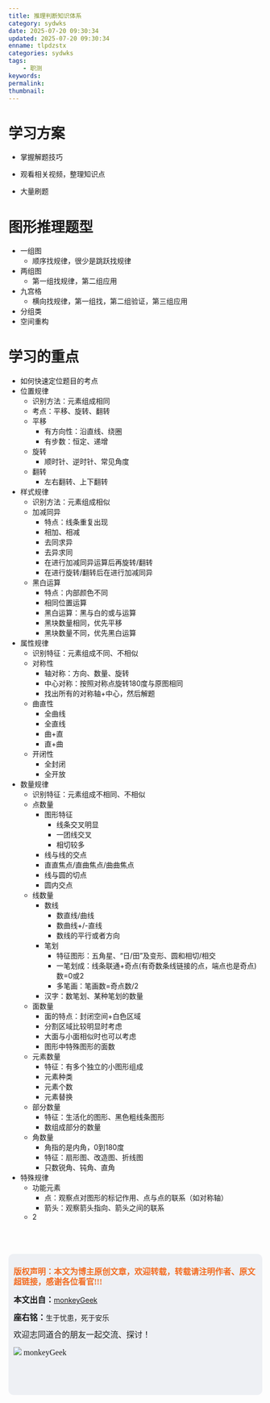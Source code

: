 ```yaml
---
title: 推理判断知识体系
category: sydwks
date: 2025-07-20 09:30:34
updated: 2025-07-20 09:30:34
enname: tlpdzstx
categories: sydwks
tags:
    - 职测
keywords:
permalink:
thumbnail:
---
```


# 学习方案

- 掌握解题技巧

- 观看相关视频，整理知识点

- 大量刷题

# 图形推理题型
- 一组图
  - 顺序找规律，很少是跳跃找规律
- 两组图
  - 第一组找规律，第二组应用
- 九宫格
  - 横向找规律，第一组找，第二组验证，第三组应用
- 分组类
- 空间重构

# 学习的重点
- 如何快速定位题目的考点
- 位置规律
  - 识别方法：元素组成相同
  - 考点：平移、旋转、翻转
  - 平移
    - 有方向性：沿直线、绕圈
    - 有步数：恒定、递增
  - 旋转
    - 顺时针、逆时针、常见角度
  - 翻转
    - 左右翻转、上下翻转
- 样式规律
  - 识别方法：元素组成相似
  - 加减同异
    - 特点：线条重复出现
    - 相加、相减
    - 去同求异
    - 去异求同
    - 在进行加减同异运算后再旋转/翻转
    - 在进行旋转/翻转后在进行加减同异
  - 黑白运算
    - 特点：内部颜色不同
    - 相同位置运算
    - 黑白运算：黑与白的或与运算
    - 黑块数量相同，优先平移
    - 黑块数量不同，优先黑白运算
- 属性规律
  - 识别特征：元素组成不同、不相似
  - 对称性
    - 轴对称：方向、数量、旋转
    - 中心对称：按照对称点旋转180度与原图相同
    - 找出所有的对称轴+中心，然后解题
  - 曲直性
    - 全曲线
    - 全直线
    - 曲+直
    - 直+曲
  - 开闭性
    - 全封闭
    - 全开放
- 数量规律
  - 识别特征：元素组成不相同、不相似
  - 点数量
    - 图形特征
      - 线条交叉明显
      - 一团线交叉
      - 相切较多
    - 线与线的交点
    - 直直焦点/直曲焦点/曲曲焦点
    - 线与圆的切点
    - 圆内交点
  - 线数量
    - 数线
      - 数直线/曲线
      - 数曲线+/-直线
      - 数线的平行或者方向
    - 笔划
      - 特征图形：五角星、“日/田”及变形、圆和相切/相交
      - 一笔划成：线条联通+奇点(有奇数条线链接的点，端点也是奇点)数=0或2
      - 多笔画：笔画数=奇点数/2
    - 汉字：数笔划、某种笔划的数量
  - 面数量
    - 面的特点：封闭空间+白色区域
    - 分割区域比较明显时考虑
    - 大面与小面相似时也可以考虑
    - 图形中特殊图形的面数
  - 元素数量
    - 特征：有多个独立的小图形组成
    - 元素种类
    - 元素个数
    - 元素替换
  - 部分数量
    - 特征：生活化的图形、黑色粗线条图形
    - 数组成部分的数量
  - 角数量
    - 角指的是内角，0到180度
    - 特征：扇形图、改造图、折线图
    - 只数锐角、钝角、直角
- 特殊规律
  - 功能元素
    - 点：观察点对图形的标记作用、点与点的联系（如对称轴）
    - 箭头：观察箭头指向、箭头之间的联系
  - 2




</br>

</br>

</br>

<script>
var _hmt = _hmt || [];
(function() {
  var hm = document.createElement("script");
  hm.src = "https://hm.baidu.com/hm.js?2f798e6b269c8a40f12bef25d7f1876d";
  var s = document.getElementsByTagName("script")[0]; 
  s.parentNode.insertBefore(hm, s);
})();
</script>

<div style="height:260px; background-color:rgb(238,240,244); padding:10px;border-radius:10px;">
    <p style="color:#f36c21;font:bold 16px/20px 'kaiTi';">
      版权声明：本文为博主原创文章，欢迎转载，转载请注明作者、原文超链接，感谢各位看官!!!
    </p>
    <p>
      <span style="font:bold 16px/20px 'kaiTi';">本文出自：</span><a href="https://monkeyGeek369.github.io">monkeyGeek</a> 
    </p>
    <p>
      <span style="font:bold 16px/20px 'kaiTi';">座右铭：</span><span>生于忧患，死于安乐</span> 
    </p>
    <p>
      <span style="font:16px/20px 'kaiTi';">欢迎志同道合的朋友一起交流、探讨！</span> 
    </p>
    <img style="height:auto; width:auto;flot:left;" src="../../../../image/monkey64.png" /><span style="font:16px/20px 'kaiTi';flot:left;">   monkeyGeek</span>
